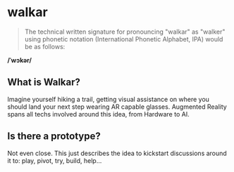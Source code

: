# walkar
> The technical written signature for pronouncing "walkar" as "walker" using phonetic notation (International Phonetic Alphabet, IPA) would be as follows:

**/ˈwɔkər/**

## What is Walkar?
Imagine yourself hiking a trail, getting visual assistance on where you should land your next step wearing AR capable glasses. Augmented Reality spans all techs involved around this idea, from Hardware to AI.

## Is there a prototype?
Not even close. This just describes the idea to kickstart discussions around it to: play, pivot, try, build, help...
